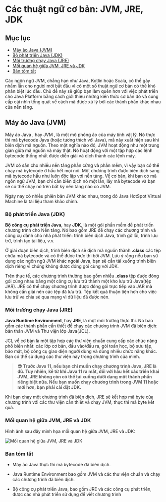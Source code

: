 # Các thuật ngữ cơ bản: JVM, JRE, JDK

## Mục lục

- [Máy ảo Java (JVM)](#máy-ảo-java-jvm)
- [Bộ phát triển Java (JDK)](#bộ-phát-triển-java-jdk)
- [Môi trường chạy Java (JRE)](#môi-trường-chạy-java-jre)
- [Mối quan hệ giữa JVM, JRE và JDK](#mối-quan-hệ-giữa-jvm-jre-và-jdk)
- [Bản tóm tắt](#bản-tóm-tắt)

Các ngôn ngữ JVM, chẳng hạn như Java, Kotlin hoặc Scala, có thể gây nhầm lẫn cho người mới bắt đầu vì có một số thuật ngữ cơ bản có thể khó phân biệt lúc đầu. Chủ đề này sẽ giúp bạn làm quên hơn với việc phát triển cho Java Platform bằng cách giới thiệu những kiến thức cơ bản đó và cung cấp cái nhìn tổng quát về cách mã được xử lý bởi các thành phần khác nhau của nền tảng.

## Máy ảo Java (JVM)

Máy ảo Java , hay JVM , là một mô phỏng ảo của máy tính vật lý. Nó thực thi mã bytecode Java (hoặc tương thích với Java), mã này xuất hiện sau khi biên dịch mã nguồn. Theo một nghĩa nào đó, JVM hoạt động như một trung gian giữa mã nguồn và máy thật. Nó hoạt động với một tập hợp các lệnh bytecode thống nhất được diễn giải và dịch thành các lệnh máy.

JVM có sẵn cho nhiều nền tảng phần cứng và phần mềm, vì vậy bạn có thể chạy mã bytecode ở hầu hết mọi nơi. Một chương trình được biên dịch sang mã bytecode hầu như luôn độc lập với nền tảng. Về cơ bản, khi bạn có mã ngôn ngữ JVM, bạn chỉ cần biên dịch nó một lần, lấy mã bytecode và bạn sẽ có thể chạy nó trên bất kỳ nền tảng nào có JVM.

Ngày nay có nhiều phiên bản JVM khác nhau, trong đó Java HotSpot Virtual Machine là tài liệu tham khảo chính.

### Bộ phát triển Java (JDK)

**Bộ công cụ phát triển Java**, hay **JDK**, là một gói phần mềm để phát triển chương trình cho Nền tảng. Nó bao gồm JRE để chạy các chương trình và công cụ dành cho nhà phát triển: trình biên dịch Java, trình gỡ lỗi, trình lưu trữ, trình tạo tài liệu, v.v.

Ở giai đoạn biên dịch, trình biên dịch sẽ dịch mã nguồn thành **.class** các tệp chứa mã bytecode và có thể được thực thi bởi JVM. Lưu ý rằng nếu bạn sử dụng các ngôn ngữ JVM khác ngoài Java, bạn sẽ cần tải xuống trình biên dịch riêng vì chúng không được đóng gói cùng với JDK.

Trên thực tế, các chương trình thưởng bao gồm nhiều **.class** tệp được đóng gói cùng nhau bằng một công cụ lưu trữ thành một kho lưu trữ Java(tệp JAR). JRE có thể chạy chương trình được đóng gói trực tiếp vào JAR mà không cần giải nén các tệp đã lưu trữ. Tệp kết quả thuận tiện hơn cho việc lưu trữ và chia sẻ qua mạng vì dữ liệu đã được nén.

### Môi trường chạy Java (JRE)

**Java Runtime Environment**, hay **JRE**, là một môi trường thực thi. Nó bao gồm các thành phần cần thiết để chạy các chương trình JVM đã biên dịch: bản thân JVM và Thư viện lớp Java(JCL).

JCL về cơ bản là một tập hợp các thư viện chuẩn cung cấp các chức năng phổ biến nhất: các lớp cơ bản, đầu vào/đầu ra, gói toán học, bộ sưu tập, bảo mật, bộ công cụ giao diện người dùng và dùng nhiều chức năng khác. Bạn có thể sử dụng các thư viện này trong chương trình của mình.

> **😎 Trước Java 11, nếu bạn chỉ muốn chạy chương trình Java, JRE là đủ. Tuy nhiên, kể từ khi Java 11 ra mắt, đối với hầu hết các triển khai JVM, JRE không còn có thể tải xuống dưới dạng một thành phần riêng biệt nữa. Nếu bạn muốn chạy chương trình trong JVM 11 hoặc mới hơn, bạn phải cài đặt JDK.**

Khi bạn chạy một chương trình đã biên dịch, JRE sẽ kết hợp mã byte của chương trình với các thư viện cần thiết và chạy JVM, thực thi mã byte kết quả.

### Mối quan hệ giữa JVM, JRE và JDK

Hình ảnh sau đây minh họa mối quan hệ giữa JVM, JRE và JDK:

![Mối quan hệ giữa JVM, JRE và JDK](/Basic%20terms%20-%20JVM,%20JRE,%20JDK/public/picture1.svg)

### Bản tóm tắt

- Máy ảo Java thực thi mã bytecode đã biên dịch.

- Java Runtime Environment bao gồm JVM và các thư viện chuẩn và chạy các chương trình đã biên dịch.

- Bộ công cụ phát triển Java, bao gồm JRE và các công cụ phát triển, được các nhà phát triển sử dụng để viết chương trình